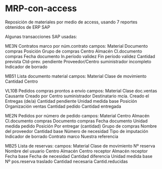 # MRP-con-access
Reposición de materiales por medio de access, usando 7 reportes obtenidos de ERP SAP

Algunas transacciones SAP usadas:

ME3N Contratos marco por núm.contrato
campos:
Material
Documento compras
Posición
Grupo de compras
Centro
Almacén
Cl.documento compras
Fecha documento
In.período validez
Fin período validez
Cantidad prevista
Ctd-prev. pendiente
Proveedor/Centro suministrador
incompleto
Indicador de borrado

MB51 Lista documento material
campos:
Material
Clase de movimiento
Cantidad
Centro

VL10B Pedidos compras prontos a envío
campos:
Material
Clase doc.ventas
Causante
Creado por
Centro suministrador
Destinatario mcía.
Creado el
Entregas (de/a)
Cantidad pendiente
Unidad medida base
Posición
Organización ventas
Cantidad pedido
Cantidad entregada

ME2N Pedidos por número de pedido
campos:
Material
Centro
Almacén
Cl.documento compras
Documento compras
Fecha documento
Unidad medida pedido
Posición
Por entregar (cantidad)
Grupo de compras
Nombre del proveedor
Cantidad base
Número de necesidad
Tipo de imputación
Indicador de borrado
Contrato marco
Nuestra referencia

MB25 Lista de reservas:
campos:
Material
Clase de movimiento
Nº reserva
Nombre del usuario
Centro
Almacén
Centro receptor
Almacén receptor
Fecha base
Fecha de necesidad
Cantidad diferencia
Unidad medida base
Nº pos.reserva traslado
Cantidad necesaria
Cantid.reducidas

